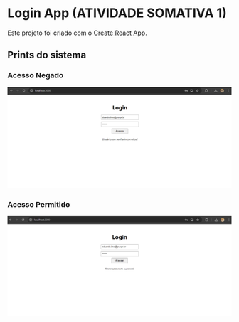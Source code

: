 # Login App (ATIVIDADE SOMATIVA 1)

Este projeto foi criado com o [Create React App](https://github.com/facebook/create-react-app).

## Prints do sistema

### Acesso Negado

![Acesso Negado](public/Negado.png "Acesso Negado")

### Acesso Permitido

![Acesso Permitido](public/Sucesso.png "Acesso Permitido")
